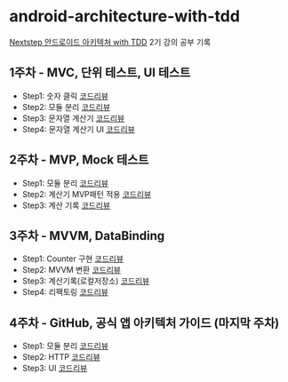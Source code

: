 # android-architecture-with-tdd
[Nextstep 안드로이드 아키텍쳐 with TDD](https://edu.nextstep.camp/c/QT9zj8KN/) 2기 강의 공부 기록

## 1주차 - MVC, 단위 테스트, UI 테스트
- Step1: 숫자 클릭 [코드리뷰](https://github.com/next-step/android-calculator-mvc/pull/17)
- Step2: 모듈 분리 [코드리뷰](https://github.com/next-step/android-calculator-mvc/pull/48)
- Step3: 문자열 계산기 [코드리뷰](https://github.com/next-step/android-calculator-mvc/pull/72)
- Step4: 문자열 계산기 UI [코드리뷰](https://github.com/next-step/android-calculator-mvc/pull/83)

## 2주차 - MVP, Mock 테스트
- Step1: 모듈 분리 [코드리뷰](https://github.com/next-step/android-calculator-mvp/pull/18)
- Step2: 계산기 MVP패턴 적용 [코드리뷰](https://github.com/next-step/android-calculator-mvp/pull/28)
- Step3: 계산 기록 [코드리뷰](https://github.com/next-step/android-calculator-mvp/pull/38)

## 3주차 - MVVM, DataBinding
- Step1: Counter 구현 [코드리뷰](https://github.com/next-step/android-calculator-mvvm/pull/6)
- Step2: MVVM 변환 [코드리뷰](https://github.com/next-step/android-calculator-mvvm/pull/19)
- Step3: 계산기록(로컬저장소) [코드리뷰](https://github.com/next-step/android-calculator-mvvm/pull/29)
- Step4: 리팩토링 [코드리뷰](https://github.com/next-step/android-calculator-mvvm/pull/41)

## 4주차 - GitHub, 공식 앱 아키텍처 가이드 (마지막 주차)
- Step1: 모듈 분리 [코드리뷰](https://github.com/next-step/android-github/pull/27)
- Step2: HTTP [코드리뷰](https://github.com/next-step/android-github/pull/30)
- Step3: UI [코드리뷰](https://github.com/next-step/android-github/pull/31)
